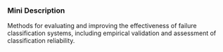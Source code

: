 ### Mini Description

Methods for evaluating and improving the effectiveness of failure classification systems, including empirical validation and assessment of classification reliability.
